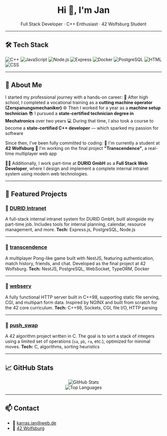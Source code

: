 <h1 align="center">Hi 👋, I'm Jan</h1>

<p align="center">
  Full Stack Developer · C++ Enthusiast · 42 Wolfsburg Student
</p>

---

## 🛠️ Tech Stack

![C++](https://img.shields.io/badge/-C++-00599C?style=flat&logo=c%2B%2B&logoColor=white)
![JavaScript](https://img.shields.io/badge/-JavaScript-F7DF1E?style=flat&logo=javascript&logoColor=black)
![Node.js](https://img.shields.io/badge/-Node.js-339933?style=flat&logo=nodedotjs&logoColor=white)
![Express](https://img.shields.io/badge/-Express-000000?style=flat&logo=express&logoColor=white)
![Docker](https://img.shields.io/badge/-Docker-2496ED?style=flat&logo=docker&logoColor=white)
![PostgreSQL](https://img.shields.io/badge/-PostgreSQL-4169E1?style=flat&logo=postgresql&logoColor=white)
![HTML](https://img.shields.io/badge/-HTML-E34F26?style=flat&logo=html5&logoColor=white)
![CSS](https://img.shields.io/badge/-CSS-1572B6?style=flat&logo=css3&logoColor=white)

---

## 📘 About Me

I started my professional journey with a hands-on career:
🔧 After high school, I completed a vocational training as a **cutting machine operator (Zerspanungsmechaniker)**
⚙️ Then I worked for a year as a **machine setup technician**
📚 I pursued a **state-certified technician degree in Mechatronics** over two years
💻 During that time, I also took a course to become a **state-certified C++ developer** — which sparked my passion for software

Since then, I've been fully committed to coding:
🚀 I'm currently a student at **42 Wolfsburg**
🎯 I'm working on the final project **"Transcendence"**, a real-time multiplayer web app

🧑‍💼 Additionally, I work part-time at **DURID GmbH** as a **Full Stack Web Developer**, where I design and implement a complete internal intranet system using modern web technologies.

---

## 📂 Featured Projects

### 🔹 [DURID Intranet](https://github.com/jkarras/push_swap)
A full-stack internal intranet system for DURID GmbH, built alongside my part-time job.
Includes tools for internal planning, calendar, resource management, and more.
**Tech:** Express.js, PostgreSQL, Node.js

---

### 🔹 [transcendence](https://github.com/jkarras/transcendence)
A multiplayer Pong-like game built with NestJS, featuring authentication, match history, friends, and chat.
Developed as the final project at 42 Wolfsburg.
**Tech:** NestJS, PostgreSQL, WebSocket, TypeORM, Docker

---

### 🔹 [webserv](https://github.com/jkarras/webserv)
A fully functional HTTP server built in C++98, supporting static file serving, CGI, and multipart form data.
Inspired by NGINX and built from scratch for the 42 core curriculum.
**Tech:** C++98, Sockets, CGI, file I/O, HTTP parsing

---

### 🔹 [push_swap](https://github.com/jkarras/push_swap)
A 42 algorithm project written in C.
The goal is to sort a stack of integers using a limited set of operations (`sa`, `pb`, `ra`, etc.), optimized for minimal moves.
**Tech:** C, algorithms, sorting heuristics

---






## 📈 GitHub Stats

<p align="center">
  <img src="https://github-readme-stats.vercel.app/api?username=JanKarras&show_icons=true&theme=radical" alt="GitHub Stats" />
  <br/>
  <img src="https://github-readme-stats.vercel.app/api/top-langs/?username=JanKarras&layout=compact&theme=radical" alt="Top Languages" />
</p>

---

## 📫 Contact

- 📧 karras.jan@web.de
- 🏫 [42 Wolfsburg](https://42wolfsburg.de/)
